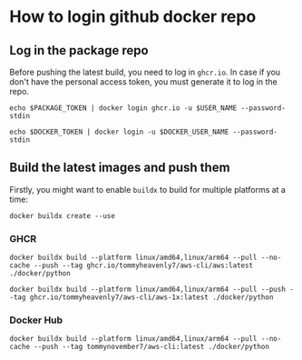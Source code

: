 # How to login github docker repo

## Log in the package repo

Before pushing the latest build, you need to log in `ghcr.io`.
In case if you don't have the personal access token, you must generate
it to log in the repo.

```shell script
echo $PACKAGE_TOKEN | docker login ghcr.io -u $USER_NAME --password-stdin
```

```shell script
echo $DOCKER_TOKEN | docker login -u $DOCKER_USER_NAME --password-stdin
```

## Build the latest images and push them

Firstly, you might want to enable `buildx` to build for multiple platforms at a time:

```shell script
docker buildx create --use
```

### GHCR

```shell script
docker buildx build --platform linux/amd64,linux/arm64 --pull --no-cache --push --tag ghcr.io/tommyheavenly7/aws-cli/aws:latest ./docker/python
```

```shell script
docker buildx build --platform linux/amd64,linux/arm64 --pull --push --tag ghcr.io/tommyheavenly7/aws-cli/aws-1x:latest ./docker/python
```

### Docker Hub

```shell script
docker buildx build --platform linux/amd64,linux/arm64 --pull --no-cache --push --tag tommynovember7/aws-cli:latest ./docker/python
```
